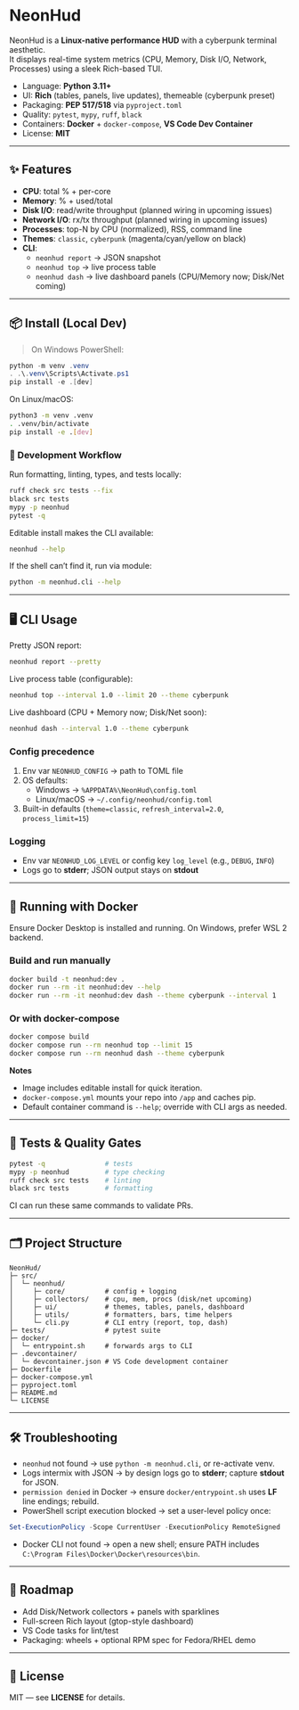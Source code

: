 # NeonHud

NeonHud is a **Linux-native performance HUD** with a cyberpunk terminal aesthetic.  
It displays real-time system metrics (CPU, Memory, Disk I/O, Network, Processes) using a sleek Rich-based TUI.

- Language: **Python 3.11+**
- UI: **Rich** (tables, panels, live updates), themeable (cyberpunk preset)
- Packaging: **PEP 517/518** via `pyproject.toml`
- Quality: `pytest`, `mypy`, `ruff`, `black`
- Containers: **Docker** + `docker-compose`, **VS Code Dev Container**
- License: **MIT**

---

## ✨ Features

- **CPU**: total % + per-core  
- **Memory**: % + used/total  
- **Disk I/O**: read/write throughput (planned wiring in upcoming issues)  
- **Network I/O**: rx/tx throughput (planned wiring in upcoming issues)  
- **Processes**: top-N by CPU (normalized), RSS, command line  
- **Themes**: `classic`, `cyberpunk` (magenta/cyan/yellow on black)  
- **CLI**:
  - `neonhud report` → JSON snapshot
  - `neonhud top` → live process table
  - `neonhud dash` → live dashboard panels (CPU/Memory now; Disk/Net coming)

---

## 📦 Install (Local Dev)

> On Windows PowerShell:

~~~powershell
python -m venv .venv
. .\.venv\Scripts\Activate.ps1
pip install -e .[dev]
~~~

On Linux/macOS:

~~~bash
python3 -m venv .venv
. .venv/bin/activate
pip install -e .[dev]
~~~

### 🔧 Development Workflow

Run formatting, linting, types, and tests locally:

~~~bash
ruff check src tests --fix
black src tests
mypy -p neonhud
pytest -q
~~~

Editable install makes the CLI available:

~~~bash
neonhud --help
~~~

If the shell can’t find it, run via module:

~~~bash
python -m neonhud.cli --help
~~~

---

## 🖥️ CLI Usage

Pretty JSON report:

~~~bash
neonhud report --pretty
~~~

Live process table (configurable):

~~~bash
neonhud top --interval 1.0 --limit 20 --theme cyberpunk
~~~

Live dashboard (CPU + Memory now; Disk/Net soon):

~~~bash
neonhud dash --interval 1.0 --theme cyberpunk
~~~

### Config precedence

1. Env var `NEONHUD_CONFIG` → path to TOML file  
2. OS defaults:  
   - Windows → `%APPDATA%\NeonHud\config.toml`  
   - Linux/macOS → `~/.config/neonhud/config.toml`  
3. Built-in defaults (`theme=classic`, `refresh_interval=2.0`, `process_limit=15`)

### Logging

- Env var `NEONHUD_LOG_LEVEL` or config key `log_level` (e.g., `DEBUG`, `INFO`)  
- Logs go to **stderr**; JSON output stays on **stdout**

---

## 🐳 Running with Docker

Ensure Docker Desktop is installed and running. On Windows, prefer WSL 2 backend.

### Build and run manually

~~~bash
docker build -t neonhud:dev .
docker run --rm -it neonhud:dev --help
docker run --rm -it neonhud:dev dash --theme cyberpunk --interval 1
~~~

### Or with docker-compose

~~~bash
docker compose build
docker compose run --rm neonhud top --limit 15
docker compose run --rm neonhud dash --theme cyberpunk
~~~

**Notes**  
- Image includes editable install for quick iteration.  
- `docker-compose.yml` mounts your repo into `/app` and caches pip.  
- Default container command is `--help`; override with CLI args as needed.

---

## 🧪 Tests & Quality Gates

~~~bash
pytest -q               # tests
mypy -p neonhud         # type checking
ruff check src tests    # linting
black src tests         # formatting
~~~

CI can run these same commands to validate PRs.

---

## 🗂️ Project Structure

~~~text
NeonHud/
├─ src/
│  └─ neonhud/
│     ├─ core/          # config + logging
│     ├─ collectors/    # cpu, mem, procs (disk/net upcoming)
│     ├─ ui/            # themes, tables, panels, dashboard
│     ├─ utils/         # formatters, bars, time helpers
│     └─ cli.py         # CLI entry (report, top, dash)
├─ tests/               # pytest suite
├─ docker/
│  └─ entrypoint.sh     # forwards args to CLI
├─ .devcontainer/
│  └─ devcontainer.json # VS Code development container
├─ Dockerfile
├─ docker-compose.yml
├─ pyproject.toml
├─ README.md
└─ LICENSE
~~~

---

## 🛠️ Troubleshooting

- `neonhud` not found → use `python -m neonhud.cli`, or re-activate venv.  
- Logs intermix with JSON → by design logs go to **stderr**; capture **stdout** for JSON.  
- `permission denied` in Docker → ensure `docker/entrypoint.sh` uses **LF** line endings; rebuild.  
- PowerShell script execution blocked → set a user-level policy once:

~~~powershell
Set-ExecutionPolicy -Scope CurrentUser -ExecutionPolicy RemoteSigned
~~~

- Docker CLI not found → open a new shell; ensure PATH includes  
  `C:\Program Files\Docker\Docker\resources\bin`.

---

## 📍 Roadmap

- Add Disk/Network collectors + panels with sparklines  
- Full-screen Rich layout (gtop-style dashboard)  
- VS Code tasks for lint/test  
- Packaging: wheels + optional RPM spec for Fedora/RHEL demo

---

## 📜 License

MIT — see **LICENSE** for details.
